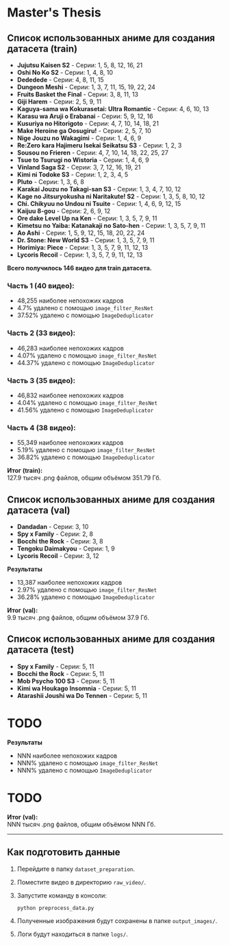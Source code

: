 # Master's Thesis

## Список использованных аниме для создания датасета (train)

- **Jujutsu Kaisen S2** - Серии: 1, 5, 8, 12, 16, 21
- **Oshi No Ko S2** - Серии: 1, 4, 8, 10
- **Dededede** - Серии: 4, 8, 11, 15
- **Dungeon Meshi** - Серии: 1, 3, 7, 11, 15, 19, 22, 24
- **Fruits Basket the Final** - Серии: 3, 8, 11, 13
- **Giji Harem** - Серии: 2, 5, 9, 11
- **Kaguya-sama wa Kokurasetai: Ultra Romantic** - Серии: 4, 6, 10, 13
- **Karasu wa Aruji o Erabanai** - Серии: 5, 9, 12, 16
- **Kusuriya no Hitorigoto** - Серии: 4, 7, 10, 14, 18, 21
- **Make Heroine ga Oosugiru!** - Серии: 2, 5, 7, 10
- **Nige Jouzu no Wakagimi** - Серии: 1, 4, 6, 9
- **Re:Zero kara Hajimeru Isekai Seikatsu S3** - Серии: 1, 2, 3
- **Sousou no Frieren** - Серии: 4, 7, 10, 14, 18, 22, 25, 27
- **Tsue to Tsurugi no Wistoria** - Серии: 1, 4, 6, 9
- **Vinland Saga S2** - Серии: 3, 7, 12, 16, 19, 21
- **Kimi ni Todoke S3** - Серии: 1, 2, 3, 4, 5
- **Pluto** - Серии: 1, 3, 6, 8
- **Karakai Jouzu no Takagi-san S3** - Серии: 1, 3, 4, 7, 10, 12
- **Kage no Jitsuryokusha ni Naritakute! S2** - Серии: 1, 3, 5, 8, 10, 12
- **Chi. Chikyuu no Undou ni Tsuite** - Серии: 1, 4, 6, 9, 12, 15
- **Kaijuu 8-gou** - Серии: 2, 6, 9, 12
- **Ore dake Level Up na Ken** - Серии: 1, 3, 5, 7, 9, 11
- **Kimetsu no Yaiba: Katanakaji no Sato-hen** - Серии: 1, 3, 5, 7, 9, 11
- **Ao Ashi** - Серии: 1, 5, 9, 12, 15, 18, 20, 22, 24
- **Dr. Stone: New World S3** - Серии: 1, 3, 5, 7, 9, 11
- **Horimiya: Piece** - Серии: 1, 3, 5, 7, 9, 11, 12, 13
- **Lycoris Recoil** - Серии: 1, 3, 5, 7, 9, 11, 12, 13

**Всего получилось 146 видео для train датасета.**

### Часть 1 (40 видео):
- 48,255 наиболее непохожих кадров
- 4.7% удалено с помощью `image_filter_ResNet`
- 37.52% удалено с помощью `ImageDeduplicator`

### Часть 2 (33 видео):
- 46,283 наиболее непохожих кадров
- 4.07% удалено с помощью `image_filter_ResNet`
- 44.37% удалено с помощью `ImageDeduplicator`

### Часть 3 (35 видео):
- 46,832 наиболее непохожих кадров
- 4.04% удалено с помощью `image_filter_ResNet`
- 41.56% удалено с помощью `ImageDeduplicator`

### Часть 4 (38 видео):
- 55,349 наиболее непохожих кадров
- 5.19% удалено с помощью `image_filter_ResNet`
- 36.82% удалено с помощью `ImageDeduplicator`

**Итог (train):**  
127.9 тысяч .png файлов, общим объёмом 351.79 Гб.


## Список использованных аниме для создания датасета (val)
- **Dandadan** - Серии: 3, 10
- **Spy x Family** - Серии: 2, 8
- **Bocchi the Rock** - Серии: 3, 8
- **Tengoku Daimakyou** - Серии: 1, 9
- **Lycoris Recoil** - Серии: 3, 12

**Результаты**
- 13,387 наиболее непохожих кадров
- 2.97% удалено с помощью `image_filter_ResNet`
- 36.28% удалено с помощью `ImageDeduplicator`

**Итог (val):**  
9.9 тысяч .png файлов, общим объёмом 37.9 Гб.


## Список использованных аниме для создания датасета (test)
- **Spy x Family** - Серии: 5, 11
- **Bocchi the Rock** - Серии: 5, 11
- **Mob Psycho 100 S3** - Серии: 5, 11
- **Kimi wa Houkago Insomnia** - Серии: 5, 11
- **Atarashii Joushi wa Do Tennen** - Серии: 5, 11

# TODO
**Результаты**
- NNN наиболее непохожих кадров
- NNN% удалено с помощью `image_filter_ResNet`
- NNN% удалено с помощью `ImageDeduplicator`
# TODO
**Итог (val):**  
NNN тысяч .png файлов, общим объёмом NNN Гб.


---

## Как подготовить данные

1. Перейдите в папку `dataset_preparation`.
2. Поместите видео в директорию `raw_video/`.
3. Запустите команду в консоли:
   
   ```bash
   python preprocess_data.py
5. Полученные изображения будут сохранены в папке `output_images/`.
6. Логи будут находиться в папке `logs/`.
